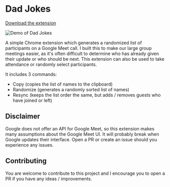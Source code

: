 # Dad Jokes

[Download the extension](https://chrome.google.com/webstore/detail/dad-jokes/lamfcglihfmokpfelfkepmhlggnkeppn?hl=en&authuser=2)

![Demo of Dad Jokes](http://g.recordit.co/F7eFUqvBv8.gif)

A simple Chrome extension which generates a randomized list of participants on a Google Meet call. I built this to make our large group meetings easier, as it's often difficult to determine who has already given their update or who should be next. This extension can also be used to take attendance or randomly select participants.

It includes 3 commands:

- Copy (copies the list of names to the clipboard)
- Randomize (generates a randomly sorted list of names)
- Resync (keeps the list order the same, but adds / removes guests who have joined or left)

## Disclaimer

Google does not offer an API for Google Meet, so this extension makes many assumptions about the Google Meet UI. It will probably break when Google updates their interface. Open a PR or create an issue should you experience any issues.

## Contributing

You are welcome to contribute to this project and I encourage you to open a PR if you have any ideas / improvements.
